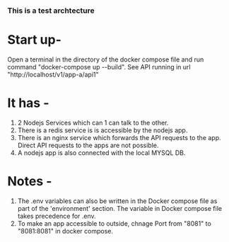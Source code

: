 ### This is a test archtecture

# Start up-
Open a terminal in the directory of the docker compose file and run command "docker-compose up --build".
See API running in url "http://localhost/v1/app-a/api1" 

# It has -
1. 2 Nodejs Services which can 1 can talk to the other.
2. There is a redis service is is accessible by the nodejs app.
3. There is an nginx service which forwards the API requests to the app. Direct API requests to the apps are not possible.
4. A nodejs app is also connected with the local MYSQL DB.

# Notes -
1. The .env variables can also be written in the Docker compose file as part of the 'environment' section. The variable in Docker compose file takes precedence for .env.
2. To make an app accessible to outside, chnage Port from "8081" to "8081:8081" in docker compose.
